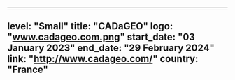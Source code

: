 
---
level: "Small"
title: "CADaGEO"
logo: "www.cadageo.com.png"
start_date: "03 January 2023"
end_date: "29 February 2024"
link: "http://www.cadageo.com/"
country: "France"
---
